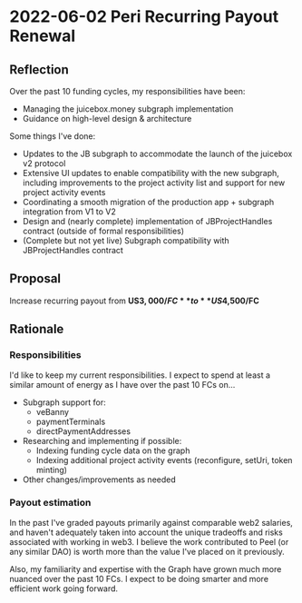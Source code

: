 # 2022-06-02 Peri Recurring Payout Renewal

## Reflection

Over the past 10 funding cycles, my responsibilities have been:
- Managing the juicebox.money subgraph implementation
- Guidance on high-level design & architecture

Some things I've done:
- Updates to the JB subgraph to accommodate the launch of the juicebox v2 protocol
- Extensive UI updates to enable compatibility with the new subgraph, including improvements to the project activity list and support for new project activity events
- Coordinating a smooth migration of the production app + subgraph integration from V1 to V2
- Design and (nearly complete) implementation of JBProjectHandles contract (outside of formal responsibilities)
- (Complete but not yet live) Subgraph compatibility with JBProjectHandles contract

## Proposal

Increase recurring payout from **US$3,000/FC** to **US$4,500/FC**

## Rationale

### Responsibilities

I'd like to keep my current responsibilities. I expect to spend at least a similar amount of energy as I have over the past 10 FCs on...
- Subgraph support for:
  - veBanny
  - paymentTerminals
  - directPaymentAddresses
- Researching and implementing if possible:
  - Indexing funding cycle data on the graph
  - Indexing additional project activity events (reconfigure, setUri, token minting)
- Other changes/improvements as needed

### Payout estimation

In the past I've graded payouts primarily against comparable web2 salaries, and haven't adequately taken into account the unique tradeoffs and risks associated with working in web3. I believe the work contributed to Peel (or any similar DAO) is worth more than the value I've placed on it previously. 

Also, my familiarity and expertise with the Graph have grown much more nuanced over the past 10 FCs. I expect to be doing smarter and more efficient work going forward.
